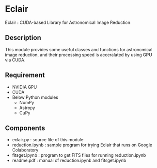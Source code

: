 Eclair
======

Eclair : CUDA-based Library for Astronomical Image Reduction

## Description
This module provides some useful classes and functions
for astronomical image reduction, 
and their processing speed is acceralated by using GPU via CUDA.

## Requirement
* NVIDIA GPU
* CUDA
* Below Python modules
  * NumPy
  * Astropy
  * CuPy

## Components
* eclair.py : source file of this module
* reduction.ipynb : sample program for trying Eclair that runs on Google Colaboratory
* fitsget.ipynb : program to get FITS files for running reduction.ipynb
* readme.pdf : manual of reduction.ipynb and fitsget.ipynb
